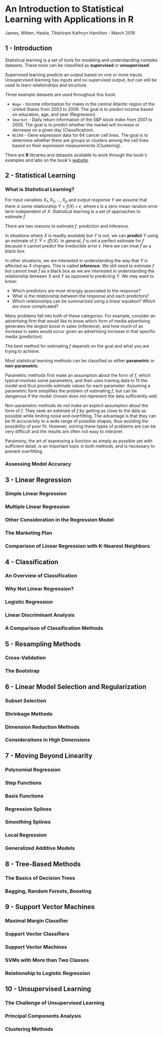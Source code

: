 # An Introduction to Statistical Learning with Applications in R

James, Witten, Hastie, Tibshirani
Kathryn Hamilton - March 2018

## 1 - Introduction

Statistical learning is a set of tools for modeling and understanding complex datasets. These tools can be classified as **supervised** or **unsupervised**.

Supervised learning predicts an output based on one or more inputs. Unsupervised learning has inputs and no supervised output, but can still be used to learn relationships and structure.

Three example datasets are used throughout this book:

* `Wage` - Income information for males in the central Atlantic region of the United States from 2003 to 2009. The goal is to predict income based on education, age, and year (Regression).
* `Smarket` - Daily return information of the S&P stock index from 2001 to 2005. The goal is to predict whether the market will increase or decrease on a given day (Classification).
* `NCI60` - Gene expression data for 64 cancer cell lines. The goal is to determine whether there are groups or clusters among the cell lines based on their expression measurements (Clustering).

There are **R** libraries and datasets available to work through the book's examples and labs on the book's [website](http:/www.StatLearning.com).

## 2 - Statistical Learning

### What is Statistical Learning?

For input variables $X_1, X_2, \dots , X_p$ and output response $Y$ we assume that there is some relationship $Y=f(X)+\epsilon$, where $\epsilon$ is a zero-mean random error term independent of $X$. Statistical learning is a set of approaches to estimate $f$.

There are two reasons to estimate $f$: prediction and inference.

In situations where $X$ is readily available but $Y$ is not, we can **predict** $Y$ using an estimate of $f$: $\hat{Y} = \hat(f)(X)$. In general, $\hat{f}$ is not a perfect estimate for $f$ because it cannot predict the irreducible error $\epsilon$. Here we can treat $\hat{f}$ as a black box.

In other situations, we are interested in understanding the way that $Y$ is affected as $X$ changes. This is called **inference**. We still need to estimate $f$ but cannot treat $\hat{f}$ as a black box as we are interested in understanding the relationship between $X$ and $Y$ as opposed to predicting $Y$. We may want to know:

* Which predictors are most strongly associated to the response?
* What is the relationship between the response and each predictors?
* Which relationships can be summarized using a linear equation? Which are more complicated?

Many problems fall into both of these categories. For example, consider an advertising firm that would like to know which form of media advertising generates the largest boost in sales (inference), and how much of an increase in sales would occur given an advertising increase in that specific media (prediction). 

The best method for estimating $f$ depends on the goal and what you are trying to achieve.

Most statistical learning methods can be classified as either **parametric** or **non-parametric**.

Parametric methods first make an assumption about the form of $f$, which typical involves some parameters, and then uses training data to fit the model and thus provide estimate values for each parameter. Assuming a parametric form simplifies the problem of estimating $f$, but can be dangerous if the model chosen does not represent the data sufficiently well.

Non-parametric methods do not make an explicit assumption about the form of $f$. They seek an estimate of $f$ by getting as close to the data as possible while limiting noise and overfitting. The advantage is that they can be fit accuractely to a wide range of possible shapes, thus avoiding the possibility of poor fit. However, solving these types of problems are can be very difficult and the results are often not easy to interpret.

Parsimony, the art of expressing a function as simply as possible yet with sufficient detail, is an important topic in both methods, and is necessary to prevent overfitting.

### Assessing Model Accuracy

## 3 - Linear Regression

### Simple Linear Regression
### Multiple Linear Regression
### Other Consideration in the Regression Model
### The Marketing Plan
### Comparison of Linear Regression with K-Nearest Neighbors

## 4 - Classification

### An Overview of Classification
### Why Not Linear Regression?
### Logistic Regression
### Linear Discriminant Analysis
### A Comparison of Classification Methods

## 5 - Resampling Methods

### Cross-Validation
### The Bootstrap

## 6 - Linear Model Selection and Regularization

### Subset Selection
### Shrinkage Methods
### Dimension Reduction Methods
### Considerations in High Dimensions

## 7 - Moving Beyond Linearity

### Polynomial Regression
### Step Functions
### Basis Functions
### Regression Splines
### Smoothing Splines
### Local Regression
### Generalized Additive Models

## 8 - Tree-Based Methods

### The Basics of Decision Trees
### Bagging, Random Forests, Boosting

## 9 - Support Vector Machines

### Maximal Margin Classifier
### Support Vector Classifiers
### Support Vector Machines
### SVMs with More than Two Classes
### Relationship to Logistic Regression

## 10 - Unsupervised Learning

### The Challenge of Unsupervised Learning
### Principal Components Analysis
### Clustering Methods
